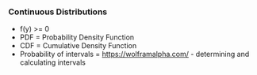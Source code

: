 ### Continuous Distributions
- f(y) >= 0
- PDF = Probability Density Function
- CDF = Cumulative Density Function
- Probability of intervals = https://wolframalpha.com/ - determining and calculating intervals
